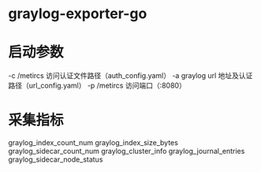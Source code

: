 # graylog-exporter-go
# 启动参数
-c /metircs 访问认证文件路径（auth_config.yaml）
-a graylog url 地址及认证路径（url_config.yaml）
-p /metircs 访问端口（:8080）
# 采集指标
graylog_index_count_num
graylog_index_size_bytes
graylog_sidecar_count_num
graylog_cluster_info
graylog_journal_entries
graylog_sidecar_node_status
